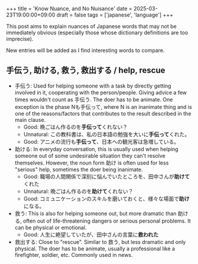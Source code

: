 +++
title = 'Know Nuance, and No Nuisance'
date = 2025-03-23T19:00:00+09:00
draft = false
tags = ['japanese', 'language']
+++

This post aims to explain nuances of Japanese words that may not be immediately obvious (especially those whose dictionary definitions are too imprecise).

New entries will be added as I find interesting words to compare.

## 手伝う, 助ける, 救う, 救出する / help, rescue

- 手伝う: Used for helping someone with a task by directly getting involved in it, cooperating with the person/people.
Giving advice a few times wouldn't count as 手伝う. The doer has to be animate. One exception is the phase Nも手伝って, where N is an inanimate thing and is one of the reasons/factors that contributes to the result described in the main clause.
    - Good: 晩ごはん作るのを**手伝って**くれない？
    - Unnatural: この教科書は、私の日本語の勉強を大いに**手伝って**くれた。
    - Good: アニメの流行も**手伝って**、日本への観光客は急増している。
- 助ける: In everyday conversation, this is usually used when helping someone out of some undesirable situation they can't resolve themselves. However, the noun form 助け is often used for less "serious" help, sometimes the doer being inanimate.
    - Good: 職場の人間関係で深刻に悩んでいたところを、田中さんが**助けて**くれた
    - Unnatural: 晩ごはん作るのを**助けて**くれない？
    - Good: コミュニケーションのスキルを磨いておくと、様々な場面で**助け**になる。
- 救う: This is also for helping someone out, but more dramatic than 助ける, often out of life-threatening dangers or serious personal problems. It can be physical or emotional.
    - Good: 人生に絶望していたが、田中さんの言葉に**救われた**
- 救出する: Close to "rescue". Similar to 救う, but less dramatic and only physical. The doer has to be animate, usually a professional like a firefighter, soldier, etc. Commonly used in news.


